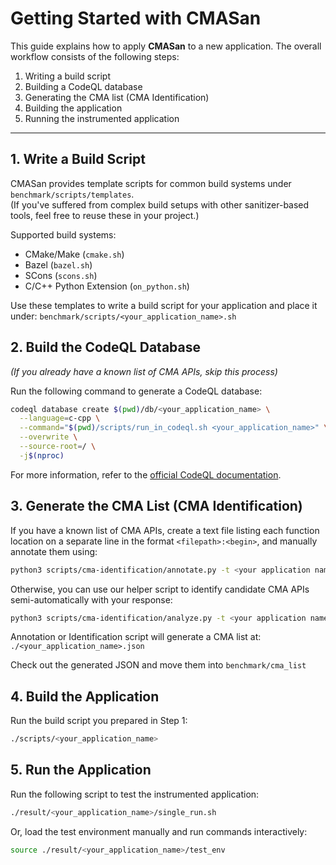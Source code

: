 # Getting Started with CMASan

This guide explains how to apply **CMASan** to a new application. The overall workflow consists of the following steps:

1. Writing a build script  
2. Building a CodeQL database  
3. Generating the CMA list (CMA Identification)  
4. Building the application  
5. Running the instrumented application  

---

## 1. Write a Build Script

CMASan provides template scripts for common build systems under `benchmark/scripts/templates`.  
(If you've suffered from complex build setups with other sanitizer-based tools, feel free to reuse these in your project.)

Supported build systems:
- CMake/Make (`cmake.sh`)
- Bazel (`bazel.sh`)
- SCons (`scons.sh`)
- C/C++ Python Extension (`on_python.sh`)

Use these templates to write a build script for your application and place it under:
`benchmark/scripts/<your_application_name>.sh`


## 2. Build the CodeQL Database

_(If you already have a known list of CMA APIs, skip this process)_

Run the following command to generate a CodeQL database:

```bash
codeql database create $(pwd)/db/<your_application_name> \
  --language=c-cpp \
  --command="$(pwd)/scripts/run_in_codeql.sh <your_application_name>" \
  --overwrite \
  --source-root=/ \
  -j$(nproc)
````

For more information, refer to the [official CodeQL documentation](https://docs.github.com/en/code-security/codeql-cli/getting-started-with-the-codeql-cli/preparing-your-code-for-codeql-analysis).


## 3. Generate the CMA List (CMA Identification)

If you have a known list of CMA APIs, create a text file listing each function location on a separate line in the format `<filepath>:<begin>`, and manually annotate them using:
```bash
python3 scripts/cma-identification/annotate.py -t <your application name> -i <your cma list location>
```

Otherwise, you can use our helper script to identify candidate CMA APIs semi-automatically with your response:

```bash
python3 scripts/cma-identification/analyze.py -t <your application name>
```

Annotation or Identification script will generate a CMA list at: `./<your_application_name>.json`

Check out the generated JSON and move them into `benchmark/cma_list`


## 4. Build the Application

Run the build script you prepared in Step 1:

```bash
./scripts/<your_application_name>
```

## 5. Run the Application

Run the following script to test the instrumented application:

```bash
./result/<your_application_name>/single_run.sh
```

Or, load the test environment manually and run commands interactively:

```bash
source ./result/<your_application_name>/test_env
```
